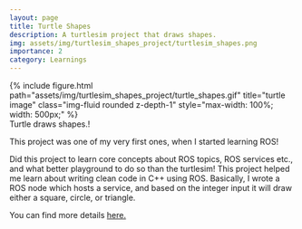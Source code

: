 ```yaml
---
layout: page
title: Turtle Shapes
description: A turtlesim project that draws shapes.
img: assets/img/turtlesim_shapes_project/turtlesim_shapes.png
importance: 2
category: Learnings
---
```


<!-- Every project has a beautiful feature showcase page.
It's easy to include images in a flexible 3-column grid format.
Make your photos 1/3, 2/3, or full width.

To give your project a background in the portfolio page, just add the img tag to the front matter like so:

    ---
    layout: page
    title: project
    description: a project with a background image
    img: /assets/img/12.jpg
    --- -->


<div class="row justify-content-center">
    <div class="col-sm-12 col-md-6 mt-3 mt-md-0 text-center">
        {% include figure.html path="assets/img/turtlesim_shapes_project/turtle_shapes.gif" title="turtle image" class="img-fluid rounded z-depth-1" style="max-width: 100%; width: 500px;" %}
    </div>
</div>

<div class="caption">
    Turtle draws shapes.!
</div>

This project was one of my very first ones, when I started learning ROS! 

Did this project to learn core concepts about ROS topics, ROS services etc., and what better playground to do so than the turtlesim!
This project helped me learn about writing clean code in C++ using ROS.
Basically, I wrote a ROS node which hosts a service, and based on the integer input it will draw either a square, circle, or triangle.


You can find more details <a href="https://github.com/tejasps28/Projects/tree/main/TurtleSim_Projects/turtle_shapes">here.</a>
